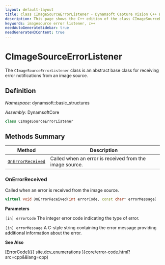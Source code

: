 ```yaml
---
layout: default-layout
title: class CImageSourceErrorListener - Dynamsoft Capture Vision C++ Edition API Reference
description: This page shows the C++ edition of the class CImageSourceErrorListener in Core Module.
keywords: imagesource error listener, c++
needAutoGenerateSidebar: true
needGenerateH3Content: true
---
```


# CImageSourceErrorListener

The `CImageSourceErrorListener` class is an abstract base class for receiving error notifications from an image source.

## Definition

*Namespace:* dynamsoft::basic_structures

*Assembly:* DynamsoftCore

```cpp
class CImageSourceErrorListener 
```

## Methods Summary

| Method | Description |
| ------ | ----------- |
| [`OnErrorReceived`](#onerrorreceived) | Called when an error is received from the image source. |

### OnErrorReceived

Called when an error is received from the image source.

```cpp
virtual void OnErrorReceived(int errorCode, const char* errorMessage)
```

**Parameters**

`[in] errorCode` The integer error code indicating the type of error.

`[in] errorMessage` A C-style string containing the error message providing additional information about the error.

**See Also**

[ErrorCode]({{ site.dcv_enumerations }}core/error-code.html?src=cpp&&lang=cpp)

